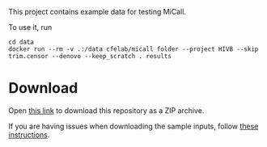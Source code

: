 
This project contains example data for testing MiCall.

To use it, run

```shell
cd data
docker run --rm -v .:/data cfelab/micall folder --project HIVB --skip trim.censor --denovo --keep_scratch . results
```

# Download

Open [this link](https://codeload.github.com/cfe-lab/MiCall/legacy.zip/refs/heads/example-inputs) to download this repository as a ZIP archive.

If you are having issues when downloading the sample inputs, follow [these instructions](https://www.wikihow.com/Download-a-GitHub-Folder).
